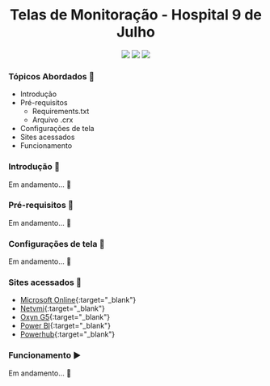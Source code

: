 <h1><div align='center'>Telas de Monitoração - Hospital 9 de Julho</div></h1>
<div align='center'>
    <img src="http://img.shields.io/static/v1?label=python%20&message=3.8.3&color=blue&logo=python"/>
    <img src="http://img.shields.io/static/v1?label=VS Code%20&message=1.47.3&color=blue&logo=visual-studio-code"/>
    <img src="http://img.shields.io/static/v1?label=status%20&message=Em%20andamento&color=yellow"/>
</div>


### Tópicos Abordados :scroll:
- Introdução 
- Pré-requisitos 
    - Requirements.txt
    - Arquivo .crx
- Configurações de tela
- Sites acessados
- Funcionamento 

### Introdução :rocket:
Em andamento... :construction:

### Pré-requisitos :pushpin:
Em andamento... :construction:

### Configurações de tela :wrench:
Em andamento... :construction:

### Sites acessados :link:
- [Microsoft Online](https://login.microsoftonline.com/){:target="_blank"}
- [Netvmi](http://netvmi.com.br/){:target="_blank"}
- [Oxyn G5](https://g5.oxyn.com.br/){:target="_blank"}
- [Power BI](https://app.powerbi.com/){:target="_blank"}
- [Powerhub](http://site.powerhub.io/){:target="_blank"}

### Funcionamento :arrow_forward:
Em andamento... :construction:
